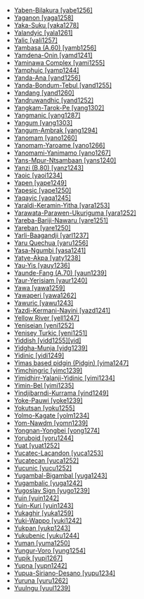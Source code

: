 - [Yaben-Bilakura [yabe1256]](tree/nucl1709/mada1298/croi1234/numu1240/yabe1256/yabenbilakura.yabe1256.ini)
- [Yaganon [yaga1258]](tree/nucl1709/mada1298/raic1241/yaga1258/yaganon.yaga1258.ini)
- [Yaka-Suku [yaka1278]](tree/atla1278/volt1241/benu1247/bant1294/sout3152/narr1281/cent2260/kong1295/nucl1741/yaka1278/yakasuku.yaka1278.ini)
- [Yalandyic [yala1261]](tree/pama1250/yimi1234/yala1261/yalandyic.yala1261.ini)
- [Yalic [yali1257]](tree/nucl1709/dani1287/ngal1299/yali1257/yalic.yali1257.ini)
- [Yambasa (A.60) [yamb1256]](tree/atla1278/volt1241/benu1247/bant1294/sout3152/narr1281/mbam1252/yamb1256/yambasaa60.yamb1256.ini)
- [Yamdena-Onin [yamd1241]](tree/aust1307/nucl1752/mala1545/cent2237/cent2245/keit1238/yamd1241/yamdenaonin.yamd1241.ini)
- [Yaminawa Complex [yami1255]](tree/pano1259/pano1256/main1279/pano1257/head1239/yami1255/yaminawacomplex.yami1255.ini)
- [Yamphuic [yamp1244]](tree/sino1245/hima1249/maha1306/kira1253/east2719/uppe1412/loho1238/yamp1244/yamphuic.yamp1244.ini)
- [Yanda-Ana [yand1256]](tree/dogo1299/nort2824/yand1255/yand1256/yandaana.yand1256.ini)
- [Yanda-Bondum-Tebul [yand1255]](tree/dogo1299/nort2824/yand1255/yandabondumtebul.yand1255.ini)
- [Yandang [yand1260]](tree/atla1278/volt1241/nort3149/adam1258/adam1259/samb1322/mumu1249/yand1260/yandang.yand1260.ini)
- [Yandruwandhic [yand1252]](tree/pama1250/karn1253/cent2016/west2438/yand1252/yandruwandhic.yand1252.ini)
- [Yangkam-Tarok-Pe [yang1302]](tree/atla1278/volt1241/benu1247/benu1248/taro1265/yang1302/yangkamtarokpe.yang1302.ini)
- [Yangmanic [yang1287]](tree/yang1287/yangmanic.yang1287.ini)
- [Yangum [yang1303]](tree/nucl1708/nucl1722/yang1294/yang1303/yangum.yang1303.ini)
- [Yangum-Ambrak [yang1294]](tree/nucl1708/nucl1722/yang1294/yangumambrak.yang1294.ini)
- [Yanomam [yano1260]](tree/yano1260/yanomam.yano1260.ini)
- [Yanomam-Yaroame [yano1266]](tree/yano1260/nina1239/yano1266/yanomamyaroame.yano1266.ini)
- [Yanomami-Yanimamo [yano1267]](tree/yano1260/nina1239/yano1266/yano1267/yanomamiyanimamo.yano1267.ini)
- [Yans-Mpur-Ntsambaan [yans1240]](tree/atla1278/volt1241/benu1247/bant1294/sout3152/narr1281/cent2260/yanz1243/kwil1235/yans1240/yansmpurntsambaan.yans1240.ini)
- [Yanzi (B.80) [yanz1243]](tree/atla1278/volt1241/benu1247/bant1294/sout3152/narr1281/cent2260/yanz1243/yanzib80.yanz1243.ini)
- [Yaoic [yaoi1234]](tree/atla1278/volt1241/benu1247/bant1294/sout3152/narr1281/east2731/rufi1235/ruvu1234/yaoi1234/yaoic.yaoi1234.ini)
- [Yapen [yape1249]](tree/aust1307/nucl1752/mala1545/cent2237/east2712/sout2850/sout3229/cend1238/yape1249/yapen.yape1249.ini)
- [Yapesic [yape1250]](tree/aust1307/nucl1752/mala1545/cent2237/east2712/ocea1241/yape1250/yapesic.yape1250.ini)
- [Yaqayic [yaqa1245]](tree/anim1240/mari1437/yaqa1245/yaqayic.yaqa1245.ini)
- [Yaraldi-Keramin-Yitha [yara1253]](tree/pama1250/sout3135/vict1234/lowe1401/yara1253/yaraldikeraminyitha.yara1253.ini)
- [Yarawata-Parawen-Ukuriguma [yara1252]](tree/nucl1709/mada1298/croi1234/numu1240/yara1252/yarawataparawenukuriguma.yara1252.ini)
- [Yareba-Bariji-Nawaru [yare1251]](tree/yare1250/yare1251/yarebabarijinawaru.yare1251.ini)
- [Yareban [yare1250]](tree/yare1250/yareban.yare1250.ini)
- [Yarli-Baagandji [yarl1237]](tree/pama1250/yarl1237/yarlibaagandji.yarl1237.ini)
- [Yaru Quechua [yaru1256]](tree/quec1387/quec1386/cent2141/yaru1256/yaruquechua.yaru1256.ini)
- [Yasa-Ngumbi [yasa1241]](tree/atla1278/volt1241/benu1247/bant1294/sout3152/narr1281/bant1295/sawa1251/beng1289/yasa1241/yasangumbi.yasa1241.ini)
- [Yatye-Akpa [yaty1238]](tree/atla1278/volt1241/benu1247/idom1262/yaty1238/yatyeakpa.yaty1238.ini)
- [Yau-Yis [yauy1236]](tree/nucl1708/yauy1236/yauyis.yauy1236.ini)
- [Yaunde-Fang (A.70) [yaun1239]](tree/atla1278/volt1241/benu1247/bant1294/sout3152/narr1281/bant1295/yaun1239/yaundefanga70.yaun1239.ini)
- [Yaur-Yerisiam [yaur1240]](tree/aust1307/nucl1752/mala1545/cent2237/east2712/sout2850/sout3229/cend1238/sout3230/yaur1240/yauryerisiam.yaur1240.ini)
- [Yawa [yawa1259]](tree/yawa1259/yawa.yawa1259.ini)
- [Yawaperi [yawa1262]](tree/cari1283/yawa1262/yawaperi.yawa1262.ini)
- [Yawuric [yawu1243]](tree/nyul1248/east2381/yawu1243/yawuric.yawu1243.ini)
- [Yazdi-Kermani-Nayini [yazd1241]](tree/indo1319/indo1320/iran1269/west2794/nort3177/kerm1246/cent2264/yazd1241/yazdikermaninayini.yazd1241.ini)
- [Yellow River [yell1247]](tree/sepi1257/yell1247/yellowriver.yell1247.ini)
- [Yeniseian [yeni1252]](tree/yeni1252/yeniseian.yeni1252.ini)
- [Yenisey Turkic [yeni1251]](tree/turk1311/comm1245/sout2693/yeni1251/yeniseyturkic.yeni1251.ini)
- [Yiddish [yidd1255][yid]](tree/indo1319/germ1287/nort3152/west2793/high1286/midd1349/mode1258/yidd1255/yiddish.yidd1255.ini)
- [Yidgha-Munja [yidg1239]](tree/indo1319/indo1320/iran1269/east2704/sout3156/yidg1239/yidghamunja.yidg1239.ini)
- [Yidinic [yidi1249]](tree/pama1250/yimi1234/yidi1249/yidinic.yidi1249.ini)
- [Yimas based pidgin (Pidgin) [yima1247]](tree/pidg1258/yima1247/yimasbasedpidginpidgin.yima1247.ini)
- [Yimchingric [yimc1239]](tree/sino1245/kuki1245/naga1409/anga1312/aoic1235/yimc1239/yimchingric.yimc1239.ini)
- [Yimidhirr-Yalanji-Yidinic [yimi1234]](tree/pama1250/yimi1234/yimidhirryalanjiyidinic.yimi1234.ini)
- [Yimin-Bel [yimi1235]](tree/sepi1257/sepi1256/mayo1278/yimi1235/yiminbel.yimi1235.ini)
- [Yindjibarndi-Kurrama [yind1249]](tree/pama1250/sout3134/pilb1234/ngay1241/cent2248/yind1249/yindjibarndikurrama.yind1249.ini)
- [Yoke-Pauwi [yoke1239]](tree/aust1307/nucl1752/mala1545/cent2237/east2712/sout2850/sout3229/lowe1409/yoke1239/yokepauwi.yoke1239.ini)
- [Yokutsan [yoku1255]](tree/yoku1255/yokutsan.yoku1255.ini)
- [Yolmo-Kagate [yolm1234]](tree/sino1245/bodi1256/bodi1257/oldm1245/tibe1276/sout3216/kyir1235/yolm1234/yolmokagate.yolm1234.ini)
- [Yom-Nawdm [yomn1239]](tree/atla1278/volt1241/nort3149/gura1261/cent2243/nort2777/bwam1248/otiv1239/nucl1743/gurm1247/gurm1248/yomn1239/yomnawdm.yomn1239.ini)
- [Yongnan-Yongbei [yong1274]](tree/taik1256/kamt1241/beta1258/daic1237/nort3180/yong1274/yongnanyongbei.yong1274.ini)
- [Yoruboid [yoru1244]](tree/atla1278/volt1241/benu1247/defo1239/yoru1244/yoruboid.yoru1244.ini)
- [Yuat [yuat1252]](tree/yuat1252/yuat.yuat1252.ini)
- [Yucatec-Lacandon [yuca1253]](tree/maya1287/core1254/yuca1252/yuca1253/yucateclacandon.yuca1253.ini)
- [Yucatecan [yuca1252]](tree/maya1287/core1254/yuca1252/yucatecan.yuca1252.ini)
- [Yucunic [yucu1252]](tree/araw1281/nort2990/inla1264/japu1236/nucl1764/yucu1252/yucunic.yucu1252.ini)
- [Yugambal-Bigambal [yuga1243]](tree/pama1250/east2770/yuga1242/yuga1243/yugambalbigambal.yuga1243.ini)
- [Yugambalic [yuga1242]](tree/pama1250/east2770/yuga1242/yugambalic.yuga1242.ini)
- [Yugoslav Sign [yugo1239]](tree/sign1238/sign1237/lsfi1234/yugo1239/yugoslavsign.yugo1239.ini)
- [Yuin [yuin1242]](tree/pama1250/sout3135/news1235/yuin1243/yuin1242/yuin.yuin1242.ini)
- [Yuin-Kuri [yuin1243]](tree/pama1250/sout3135/news1235/yuin1243/yuinkuri.yuin1243.ini)
- [Yukaghir [yuka1259]](tree/yuka1259/yukaghir.yuka1259.ini)
- [Yuki-Wappo [yuki1242]](tree/yuki1242/yukiwappo.yuki1242.ini)
- [Yukpan [yukp1243]](tree/cari1283/yukp1242/yukp1243/yukpan.yukp1243.ini)
- [Yukubenic [yuku1244]](tree/atla1278/volt1241/benu1247/benu1248/yuku1244/yukubenic.yuku1244.ini)
- [Yuman [yuma1250]](tree/coch1271/yuma1250/yuman.yuma1250.ini)
- [Yungur-Voro [yung1254]](tree/atla1278/volt1241/nort3149/gura1261/cent2243/waja1258/bena1258/bena1259/yung1254/yungurvoro.yung1254.ini)
- [Yupik [yupi1267]](tree/eski1264/eski1265/yupi1267/yupik.yupi1267.ini)
- [Yupna [yupn1242]](tree/nucl1709/fini1244/fini1245/yupn1242/yupna.yupn1242.ini)
- [Yupua-Siriano-Desano [yupu1234]](tree/tuca1253/east2698/west2789/cube1243/yupu1234/yupuasirianodesano.yupu1234.ini)
- [Yuruna [yuru1262]](tree/tupi1275/mawe1252/awet1245/yuru1262/yuruna.yuru1262.ini)
- [Yuulngu [yuul1239]](tree/pama1250/yuul1239/yuulngu.yuul1239.ini)
